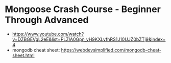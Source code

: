 # Mongoose Crash Course - Beginner Through Advanced

* <https://www.youtube.com/watch?v=DZBGEVgL2eE&list=PLZlA0Gpn_vH9KXLvfhRS1J10UJZ0bZTj9&index=4>
* mongodb cheat sheet: <https://webdevsimplified.com/mongodb-cheat-sheet.html>